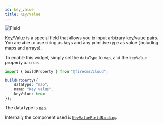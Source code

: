 ```yaml
---
id: key_value
title: Key/Value
---
```


![Field](/img/fields/KeyValue.png)

Key/Value is a special field that allows you to input arbitrary key/value pairs.
You are able to use string as keys and any primitive type as value (including maps
and arrays).

To enable this widget, simply set the `dataType` to `map`, and the `keyValue` property
to `true`.

```typescript jsx
import { buildProperty } from "@firecms/cloud";

buildProperty({
    dataType: "map",
    name: "Key value",
    keyValue: true
});
```

The data type is [`map`](../config/map).

Internally the component used
is [`KeyValueFieldBinding`](../../api/functions/KeyValueFieldBinding).

